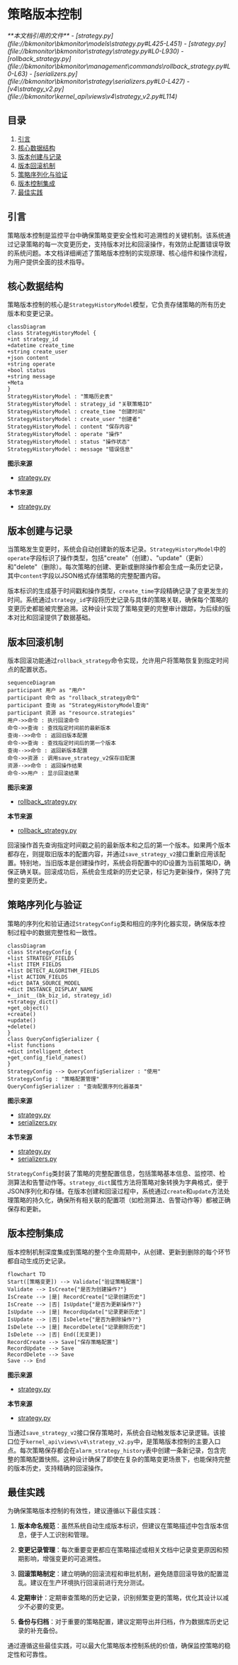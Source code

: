 # 策略版本控制

<cite>
**本文档引用的文件**   
- [strategy.py](file://bkmonitor\bkmonitor\models\strategy.py#L425-L451)
- [strategy.py](file://bkmonitor\bkmonitor\strategy\strategy.py#L0-L930)
- [rollback_strategy.py](file://bkmonitor\bkmonitor\management\commands\rollback_strategy.py#L0-L63)
- [serializers.py](file://bkmonitor\bkmonitor\strategy\serializers.py#L0-L427)
- [v4\strategy_v2.py](file://bkmonitor\kernel_api\views\v4\strategy_v2.py#L114)
</cite>

## 目录
1. [引言](#引言)
2. [核心数据结构](#核心数据结构)
3. [版本创建与记录](#版本创建与记录)
4. [版本回滚机制](#版本回滚机制)
5. [策略序列化与验证](#策略序列化与验证)
6. [版本控制集成](#版本控制集成)
7. [最佳实践](#最佳实践)

## 引言
策略版本控制是监控平台中确保策略变更安全性和可追溯性的关键机制。该系统通过记录策略的每一次变更历史，支持版本对比和回滚操作，有效防止配置错误导致的系统问题。本文档详细阐述了策略版本控制的实现原理、核心组件和操作流程，为用户提供全面的技术指导。

## 核心数据结构
策略版本控制的核心是`StrategyHistoryModel`模型，它负责存储策略的所有历史版本和变更记录。

```mermaid
classDiagram
class StrategyHistoryModel {
+int strategy_id
+datetime create_time
+string create_user
+json content
+string operate
+bool status
+string message
+Meta
}
StrategyHistoryModel : "策略历史表"
StrategyHistoryModel : strategy_id "关联策略ID"
StrategyHistoryModel : create_time "创建时间"
StrategyHistoryModel : create_user "创建者"
StrategyHistoryModel : content "保存内容"
StrategyHistoryModel : operate "操作"
StrategyHistoryModel : status "操作状态"
StrategyHistoryModel : message "错误信息"
```

**图示来源**
- [strategy.py](file://bkmonitor\bkmonitor\models\strategy.py#L425-L451)

**本节来源**
- [strategy.py](file://bkmonitor\bkmonitor\models\strategy.py#L425-L451)

## 版本创建与记录
当策略发生变更时，系统会自动创建新的版本记录。`StrategyHistoryModel`中的`operate`字段标识了操作类型，包括"create"（创建）、"update"（更新）和"delete"（删除）。每次策略的创建、更新或删除操作都会生成一条历史记录，其中`content`字段以JSON格式存储策略的完整配置内容。

版本标识的生成基于时间戳和操作类型，`create_time`字段精确记录了变更发生的时间。系统通过`strategy_id`字段将历史记录与具体的策略关联，确保每个策略的变更历史都能被完整追溯。这种设计实现了策略变更的完整审计跟踪，为后续的版本对比和回滚提供了数据基础。

## 版本回滚机制
版本回滚功能通过`rollback_strategy`命令实现，允许用户将策略恢复到指定时间点的配置状态。

```mermaid
sequenceDiagram
participant 用户 as "用户"
participant 命令 as "rollback_strategy命令"
participant 查询 as "StrategyHistoryModel查询"
participant 资源 as "resource.strategies"
用户->>命令 : 执行回滚命令
命令->>查询 : 查找指定时间前的最新版本
查询-->>命令 : 返回旧版本配置
命令->>查询 : 查找指定时间后的第一个版本
查询-->>命令 : 返回新版本配置
命令->>资源 : 调用save_strategy_v2保存旧配置
资源-->>命令 : 返回操作结果
命令->>用户 : 显示回滚结果
```

**图示来源**
- [rollback_strategy.py](file://bkmonitor\bkmonitor\management\commands\rollback_strategy.py#L26-L62)

**本节来源**
- [rollback_strategy.py](file://bkmonitor\bkmonitor\management\commands\rollback_strategy.py#L26-L62)

回滚操作首先查询指定时间戳之前的最新版本和之后的第一个版本。如果两个版本都存在，则提取旧版本的配置内容，并通过`save_strategy_v2`接口重新应用该配置。特别地，当旧版本是创建操作时，系统会将配置中的ID设置为当前策略ID，确保正确关联。回滚成功后，系统会生成新的历史记录，标记为更新操作，保持了完整的变更历史。

## 策略序列化与验证
策略的序列化和验证通过`StrategyConfig`类和相应的序列化器实现，确保版本控制过程中的数据完整性和一致性。

```mermaid
classDiagram
class StrategyConfig {
+list STRATEGY_FIELDS
+list ITEM_FIELDS
+list DETECT_ALGORITHM_FIELDS
+list ACTION_FIELDS
+dict DATA_SOURCE_MODEL
+dict INSTANCE_DISPLAY_NAME
+__init__(bk_biz_id, strategy_id)
+strategy_dict()
+get_object()
+create()
+update()
+delete()
}
class QueryConfigSerializer {
+list functions
+dict intelligent_detect
+get_config_field_names()
}
StrategyConfig --> QueryConfigSerializer : "使用"
StrategyConfig : "策略配置管理"
QueryConfigSerializer : "查询配置序列化器基类"
```

**图示来源**
- [strategy.py](file://bkmonitor\bkmonitor\strategy\strategy.py#L0-L199)
- [serializers.py](file://bkmonitor\bkmonitor\strategy\serializers.py#L0-L427)

**本节来源**
- [strategy.py](file://bkmonitor\bkmonitor\strategy\strategy.py#L0-L930)
- [serializers.py](file://bkmonitor\bkmonitor\strategy\serializers.py#L0-L427)

`StrategyConfig`类封装了策略的完整配置信息，包括策略基本信息、监控项、检测算法和告警动作等。`strategy_dict`属性方法将策略对象转换为字典格式，便于JSON序列化和存储。在版本创建和回滚过程中，系统通过`create`和`update`方法处理策略的持久化，确保所有相关联的配置项（如检测算法、告警动作等）都被正确保存和更新。

## 版本控制集成
版本控制机制深度集成到策略的整个生命周期中，从创建、更新到删除的每个环节都自动生成历史记录。

```mermaid
flowchart TD
Start([策略变更]) --> Validate["验证策略配置"]
Validate --> IsCreate{"是否为创建操作?"}
IsCreate --> |是| RecordCreate["记录创建历史"]
IsCreate --> |否| IsUpdate{"是否为更新操作?"}
IsUpdate --> |是| RecordUpdate["记录更新历史"]
IsUpdate --> |否| IsDelete{"是否为删除操作?"}
IsDelete --> |是| RecordDelete["记录删除历史"]
IsDelete --> |否| End([无变更])
RecordCreate --> Save["保存策略配置"]
RecordUpdate --> Save
RecordDelete --> Save
Save --> End
```

**图示来源**
- [strategy.py](file://bkmonitor\bkmonitor\strategy\strategy.py#L400-L600)

**本节来源**
- [strategy.py](file://bkmonitor\bkmonitor\strategy\strategy.py#L400-L600)

当通过`save_strategy_v2`接口保存策略时，系统会自动触发版本记录逻辑。该接口位于`kernel_api\views\v4\strategy_v2.py`中，是策略版本控制的主要入口点。每次策略保存都会在`alarm_strategy_history`表中创建一条新记录，包含完整的策略配置快照。这种设计确保了即使在复杂的策略变更场景下，也能保持完整的版本历史，支持精确的回滚操作。

## 最佳实践
为确保策略版本控制的有效性，建议遵循以下最佳实践：

1. **版本命名规范**：虽然系统自动生成版本标识，但建议在策略描述中包含版本信息，便于人工识别和管理。

2. **变更记录管理**：每次重要变更都应在策略描述或相关文档中记录变更原因和预期影响，增强变更的可追溯性。

3. **回滚策略制定**：建立明确的回滚流程和审批机制，避免随意回滚导致的配置混乱。建议在生产环境执行回滚前进行充分测试。

4. **定期审计**：定期审查策略的历史记录，识别频繁变更的策略，优化其设计以减少不必要的变更。

5. **备份与归档**：对于重要的策略配置，建议定期导出并归档，作为数据库历史记录的补充备份。

通过遵循这些最佳实践，可以最大化策略版本控制系统的价值，确保监控策略的稳定性和可靠性。